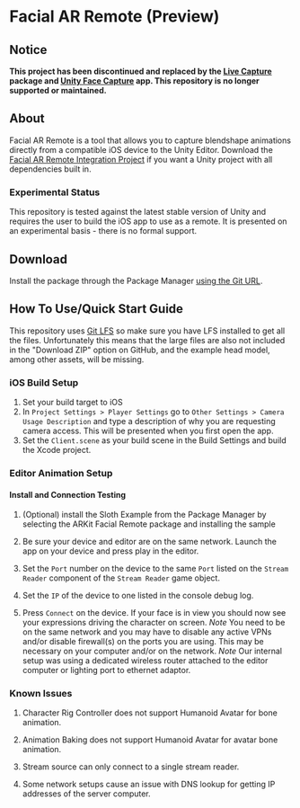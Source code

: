 # Facial AR Remote (Preview)

## Notice
**This project has been discontinued and replaced by the [Live Capture](https://docs.unity3d.com/Packages/com.unity.live-capture@latest) package and [Unity Face Capture](https://apps.apple.com/nz/app/unity-face-capture/id1544159771) app. This repository is no longer supported or maintained.** 

## About

Facial AR Remote is a tool that allows you to capture blendshape animations directly from a compatible iOS device to the Unity Editor. Download the [Facial AR Remote Integration Project](https://github.com/Unity-Technologies/Facial-AR-Remote-Project) if you want a Unity project with all dependencies built in.

### Experimental Status

This repository is tested against the latest stable version of Unity and requires the user to build the iOS app to use as a remote. It is presented on an experimental basis - there is no formal support.

## Download
Install the package through the Package Manager [using the Git URL](https://docs.unity3d.com/Manual/upm-ui-giturl.html).

## How To Use/Quick Start Guide  

This repository uses [Git LFS](https://git-lfs.github.com/) so make sure you have LFS installed to get all the files. Unfortunately this means that the large files are also not included in the "Download ZIP" option on GitHub, and the example head model, among other assets, will be missing.

### iOS Build Setup

1. Set your build target to iOS
1. In `Project Settings > Player Settings` go to `Other Settings > Camera Usage Description` and type a description of why you are requesting camera access. This will be presented when you first open the app.
1. Set the `Client.scene` as your build scene in the Build Settings and build the Xcode project.

### Editor Animation Setup

#### Install and Connection Testing

1. (Optional) install the Sloth Example from the Package Manager by selecting the ARKit Facial Remote package and installing the sample

1. Be sure your device and editor are on the same network. Launch the app on your device and press play in the editor.

1. Set the `Port` number on the device to the same `Port` listed on the `Stream Reader` component of the `Stream Reader` game object.

1. Set the `IP` of the device to one listed in the console debug log.

1. Press `Connect` on the device. If your face is in view you should now see your expressions driving the character on screen.
*Note* You need to be on the same network and you may have to disable any active VPNs and/or disable firewall(s) on the ports you are using. This may be necessary on your computer and/or on the network.
*Note* Our internal setup was using a dedicated wireless router attached to the editor computer or lighting port to ethernet adaptor.


### Known Issues

1. Character Rig Controller does not support Humanoid Avatar for bone animation.

1. Animation Baking does not support Humanoid Avatar for avatar bone animation.

1. Stream source can only connect to a single stream reader.

1. Some network setups cause an issue with DNS lookup for getting IP addresses of the server computer.
